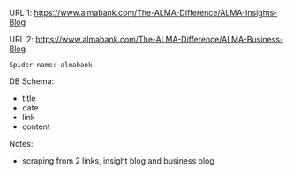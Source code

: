 URL 1: https://www.almabank.com/The-ALMA-Difference/ALMA-Insights-Blog

URL 2: https://www.almabank.com/The-ALMA-Difference/ALMA-Business-Blog

    Spider name: almabank

DB Schema:
- title
- date
- link
- content

Notes:
- scraping from 2 links, insight blog and business blog